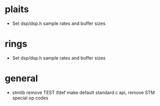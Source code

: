 # plaits
- Set dsp/dsp.h sample rates and buffer sizes
# rings
- Set dsp/dsp.h sample rates and buffer sizes
# general
- stmlib remove TEST ifdef make default standard c api, remove STM special op codes